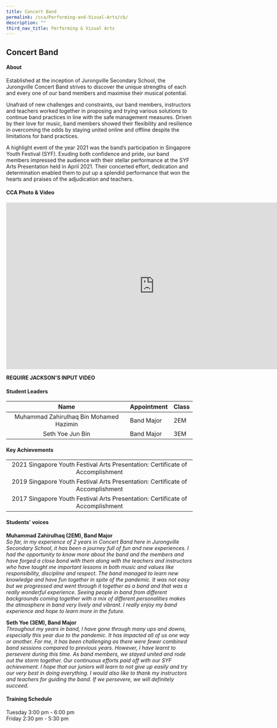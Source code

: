 ```yaml
---
title: Concert Band
permalink: /cca/Performing-and-Visual-Arts/cb/
description: ""
third_nav_title: Performing & Visual Arts
---
```

## Concert Band

#### About
Established at the inception of Jurongville Secondary School, the Jurongville Concert Band strives to discover the unique strengths of each and every one of our band members and maximise their musical potential.

Unafraid of new challenges and constraints, our band members, instructors and teachers worked together in proposing and trying various solutions to continue band practices in line with the safe management measures. Driven by their love for music, band members showed their flexibility and resilience in overcoming the odds by staying united online and offline despite the limitations for band practices.

A highlight event of the year 2021 was the band’s participation in Singapore Youth Festival (SYF). Exuding both confidence and pride, our band members impressed the audience with their stellar performance at the SYF Arts Presentation held in April 2021. Their concerted effort, dedication and determination enabled them to put up a splendid performance that won the hearts and praises of the adjudication and teachers.

#### CCA Photo &amp; Video
<iframe allowfullscreen="true" height="450" width="800" frameborder="0" src="https://docs.google.com/presentation/d/e/2PACX-1vTnAHKsHFYCw6sGQGeyYbzJy1Kfai-x_0-PfAi29LFIQZ9UHS8ni6BIzVMRgrTezTMyelPE80bfZDeV/embed?start=false&amp;loop=false&amp;delayms=3000"></iframe>

**REQUIRE JACKSON'S INPUT VIDEO**

#### Student Leaders
| Name | Appointment | Class |
|:---:|---|---|
| Muhammad Zahirulhaq Bin Mohamed Hazimin | Band Major | 2EM |
| Seth Yoe Jun Bin | Band Major | 3EM |

#### Key Achievements
|  |
|:---:|
| 2021 Singapore Youth Festival Arts Presentation: Certificate of Accomplishment |
| 2019 Singapore Youth Festival Arts Presentation: Certificate of Accomplishment |
| 2017&nbsp;Singapore Youth Festival Arts Presentation: Certificate of Accomplishment |

#### Students' voices
**Muhammad Zahirulhaq (2EM), Band Major** <br>
_So far, in my experience of 2 years in Concert Band here in Jurongville Secondary School, it has been a journey full of fun and new experiences. I had the opportunity to know more about the band and the members and have forged a close bond with them along with the teachers and instructors who have taught me important lessons in both music and values like responsibility, discipline and respect. The band managed to learn new knowledge and have fun together in spite of the pandemic. It was not easy but we progressed and went through it together as a band and that was a really wonderful experience. Seeing people in band from different backgrounds coming together with a mix of different personalities makes the atmosphere in band very lively and vibrant. I really enjoy my band experience and hope to learn more in the future._  
  
**Seth Yoe (3EM), Band Major** <br>
_Throughout my years in band, I have gone through many ups and downs, especially this year due to the pandemic. It has impacted all of us one way or another. For me, it has been challenging as there were fewer combined band sessions compared to previous years. However, I have learnt to persevere during this time. As band members, we stayed united and rode out the storm together. Our continuous efforts paid off with our SYF achievement. I hope that our juniors will learn to not give up easily and try our very best in doing everything. I would also like to thank my instructors and teachers for guiding the band. If we persevere, we will definitely succeed._  

#### Training Schedule
Tuesday 3:00 pm - 6:00 pm <br>
Friday 2:30 pm - 5:30 pm
